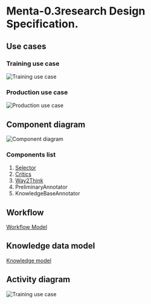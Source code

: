 # Menta-0.3research Design Specification.

## <a name="Use_cases">Use cases</a>

### Training use case
![Training use case](https://github.com/menta/menta-0.3/raw/master/doc/informal/uml/images/UseCaseTrain.png)

### Production use case
![Production use case](https://github.com/menta/menta-0.3/raw/master/doc/informal/uml/images/UseCaseProduction.png)

## <a name="Component_diagram">Component diagram</a>

![Component diagram](https://github.com/menta/menta-0.3/raw/master/doc/informal/uml/images/AIVComponent.png)

### Components list

 1. [Selector](selector.md)
 1. [Critics](critics.md)
 1. [Way2Think](way2Think.md)
 1. PreliminaryAnnotator
 1. KnowledgeBaseAnnotator

## Workflow

[Workflow Model](https://github.com/menta/menta-0.3/blob/master/doc/informal/perceiving-modelling.md#Approximate_workflow)

## Knowledge data model
[Knowledge model](https://github.com/menta/menta-0.3/blob/master/doc/informal/knowledge.md)

## <a name="Activity_diagram">Activity diagram</a>
![Training use case](https://github.com/menta/menta-0.3/raw/master/doc/informal/uml/images/LifecycleActivity.png)
